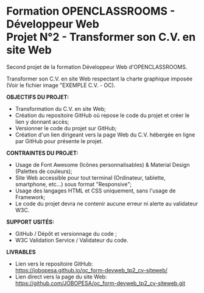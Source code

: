 # Formation OPENCLASSROOMS - Développeur Web<br/>Projet N°2 - Transformer son C.V. en site Web

Second projet de la formation Développeur Web d'OPENCLASSROOMS.

Transformer son C.V. en site Web respectant la charte graphique imposée (Voir le fichier image "EXEMPLE C.V. - OC).


**OBJECTIFS DU PROJET:**
* Transformation du C.V. en site Web;
* Création du repositoire GitHub où repose le code du projet et créer le lien y donnant accès;
* Versionner le code du projet sur GitHub;
* Création d'un lien dirigeant vers la page Web du C.V. hébergée en ligne par GitHub pour présente le projet.


**CONTRAINTES DU PROJET:**
* Usage de Font Awesome (Icônes personnalisables) & Material Design (Palettes de couleurs);
* Site Web accessible pour tout terminal (Ordinateur, tablette, smartphone, etc...) sous format "Responsive";
* Usage des langages HTML et CSS uniquement, sans l'usage de Framework;
* Le code du projet devra ne contenir aucune erreur ni alerte au validateur W3C.

**SUPPORT USITÉS:**
* GitHub / Dépôt et versionnage du code ;
* W3C Validation Service / Validateur du code.

**LIVRABLES**
* Lien vers le repositoire GitHub:<br/>
https://jobopesa.github.io/oc_form-devweb_tp2_cv-siteweb/
* Lien direct vers la page du site Web:<br/> https://github.com/JOBOPESA/oc_form-devweb_tp2_cv-siteweb.git